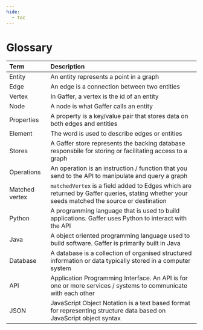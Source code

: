 ```yaml
---
hide:
  - toc
---
```


# Glossary

| Term              | Description                          |
| :---------------- | :----------------------------------- |
| Entity            | An entity represents a point in a graph |
| Edge              | An edge is a connection between two entities |
| Vertex            | In Gaffer, a vertex is the id of an entity |
| Node              | A node is what Gaffer calls an entity |
| Properties        | A property is a key/value pair that stores data on both edges and entities |
| Element           | The word is used to describe edges or entities |
| Stores            | A Gaffer store represents the backing database responsbile for storing or facilitating access to a graph |
| Operations        | An operation is an instruction / function that you send to the API to manipulate and query a graph |
| Matched vertex    | `matchedVertex` is a field added to Edges which are returned by Gaffer queries, stating whether your seeds matched the source or destination |
| Python            | A programming language that is used to build applications. Gaffer uses Python to interact with the API |
| Java              | A object oriented programming language used to build software. Gaffer is primarily built in Java |
| Database          | A database is a collection of organised structured information or data typically stored in a computer system |
| API               | Application Programming Interface. An API is for one or more services / systems to communicate with each other |
| JSON              | JavaScript Object Notation is a text based format for representing structure data based on JavaScript object syntax |
